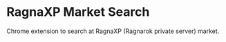 RagnaXP Market Search
=====================

Chrome extension to search at RagnaXP (Ragnarok private server) market.
